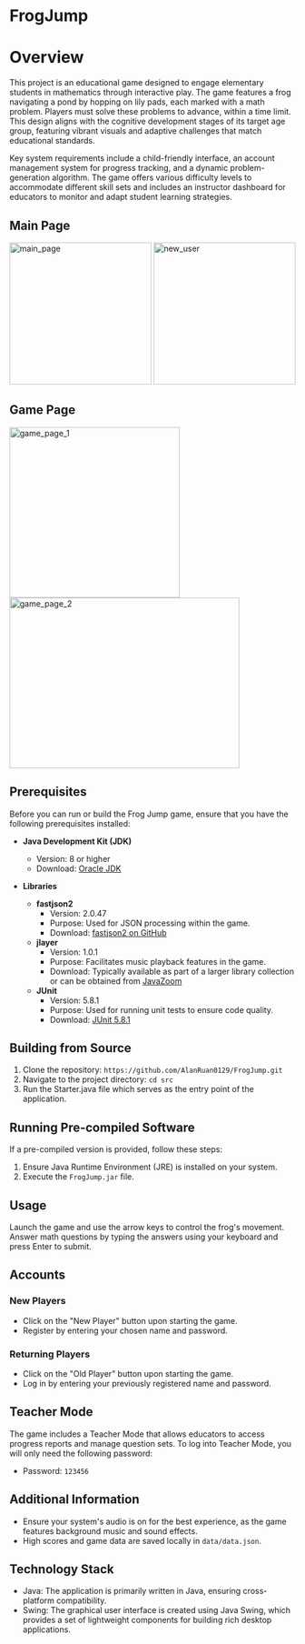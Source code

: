 # FrogJump

# Overview
This project is an educational game designed to engage elementary students in mathematics through interactive play. The game features a frog navigating a pond by hopping on lily pads, each marked with a math problem. Players must solve these problems to advance, within a time limit. This design aligns with the cognitive development stages of its target age group, featuring vibrant visuals and adaptive challenges that match educational standards.

Key system requirements include a child-friendly interface, an account management system for progress tracking, and a dynamic problem-generation algorithm. The game offers various difficulty levels to accommodate different skill sets and includes an instructor dashboard for educators to monitor and adapt student learning strategies.

## Main Page
<img height="250" alt="main_page" src="https://github.com/AlanRuan0129/FrogJump/assets/109763379/467ccd21-e7dc-4fd6-ae90-6d25290a9794">

<img height="250" alt="new_user" src="https://github.com/AlanRuan0129/FrogJump/assets/109763379/3c61a436-a334-428c-8bef-f185467c8847">

## Game Page
<img height="300" alt="game_page_1" src="https://github.com/AlanRuan0129/FrogJump/assets/109763379/5ff4d1f1-0d88-4694-8ea6-3d83efdf6467">

<img height="300" width="405" alt="game_page_2" src="https://github.com/AlanRuan0129/FrogJump/assets/109763379/315c5085-0ea6-447d-a0e9-b6ad9efdb3e6">

## Prerequisites
Before you can run or build the Frog Jump game, ensure that you have the following prerequisites installed:

- **Java Development Kit (JDK)**
    - Version: 8 or higher
    - Download: [Oracle JDK](https://www.oracle.com/java/technologies/javase/javase-jdk8-downloads.html)

- **Libraries**
    - **fastjson2**
        - Version: 2.0.47
        - Purpose: Used for JSON processing within the game.
        - Download: [fastjson2 on GitHub](https://github.com/alibaba/fastjson)
    - **jlayer**
        - Version: 1.0.1
        - Purpose: Facilitates music playback features in the game.
        - Download: Typically available as part of a larger library collection or can be obtained from [JavaZoom](http://www.javazoom.net/javalayer/javalayer.html)
    - **JUnit**
        - Version: 5.8.1
        - Purpose: Used for running unit tests to ensure code quality.
        - Download: [JUnit 5.8.1](https://junit.org/junit5/)

## Building from Source
1. Clone the repository: `https://github.com/AlanRuan0129/FrogJump.git`
2. Navigate to the project directory: `cd src`
3. Run the Starter.java file which serves as the entry point of the application.

## Running Pre-compiled Software
If a pre-compiled version is provided, follow these steps:
1. Ensure Java Runtime Environment (JRE) is installed on your system.
2. Execute the `FrogJump.jar` file.

## Usage
Launch the game and use the arrow keys to control the frog's movement. Answer math questions by typing the answers using your keyboard and press Enter to submit.

## Accounts

### New Players
- Click on the "New Player" button upon starting the game.
- Register by entering your chosen name and password.

### Returning Players
- Click on the "Old Player" button upon starting the game.
- Log in by entering your previously registered name and password.


## Teacher Mode
The game includes a Teacher Mode that allows educators to access progress reports and manage question sets. To log into Teacher Mode, you will only need the following password:
- Password: `123456`

## Additional Information
- Ensure your system's audio is on for the best experience, as the game features background music and sound effects.
- High scores and game data are saved locally in `data/data.json`.

## Technology Stack
- Java: The application is primarily written in Java, ensuring cross-platform compatibility.
- Swing: The graphical user interface is created using Java Swing, which provides a set of lightweight components for building rich desktop applications.
